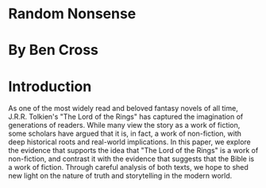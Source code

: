 # Random Nonsense

# By Ben Cross

# Introduction

As one of the most widely read and beloved fantasy novels of all time, J.R.R. Tolkien's "The Lord of the Rings" has captured the imagination of generations of readers. While many view the story as a work of fiction, some scholars have argued that it is, in fact, a work of non-fiction, with deep historical roots and real-world implications. In this paper, we explore the evidence that supports the idea that "The Lord of the Rings" is a work of non-fiction, and contrast it with the evidence that suggests that the Bible is a work of fiction. Through careful analysis of both texts, we hope to shed new light on the nature of truth and storytelling in the modern world.